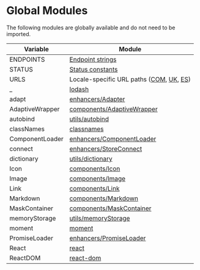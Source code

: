 # Global Modules

The following modules are globally available and do not need to be imported.

Variable|Module
---|---
ENDPOINTS|[Endpoint strings](/src/constants/endpoints.js)
STATUS|[Status constants](/src/constants/status.js)
URLS|Locale-specific URL paths ([COM](/src/constants/urls-com.js), [UK](/src/constants/urls-uk.js), [ES](/src/constants/urls-es.js))
_ |[lodash](https://devdocs.io/lodash~4/)
adapt|[enhancers/Adapter](/enhancers/Adapter.md)
AdaptiveWrapper|[components/AdaptiveWrapper](/components/AdaptiveWrapper.md)
autobind|[utils/autobind](/src/utils/autobind.js)
classNames|[classnames](https://github.com/JedWatson/classnames)
ComponentLoader|[enhancers/ComponentLoader](/enhancers/ComponentLoader.md)
connect|[enhancers/StoreConnect](/enhancers/StoreConnect.md)
dictionary|[utils/dictionary](/utils/dictionary.md)
Icon|[components/Icon](/components/Icon.md)
Image|[components/Image](/src/components/Image/index.js)
Link|[components/Link](/components/Link.md)
Markdown|[components/Markdown](/components/Markdown.md)
MaskContainer|[components/MaskContainer](/src/components/MaskContainer/index.js)
memoryStorage|[utils/memoryStorage](/src/utils/memoryStorage.js)
moment|[moment](http://momentjs.com/docs/)
PromiseLoader|[enhancers/PromiseLoader](/enhancers/PromiseLoader.md)
React|[react](https://github.com/facebook/react/blob/master/docs/docs/ref-01-top-level-api.md#react)
ReactDOM|[react-dom](https://github.com/facebook/react/blob/master/docs/docs/ref-01-top-level-api.md#reactdom-1)
